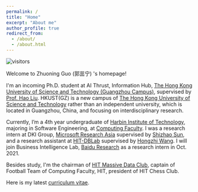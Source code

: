 ```yaml
---
permalink: /
title: "Home"
excerpt: "About me"
author_profile: true
redirect_from:
  - /about/
  - /about.html
---
```


![visitors](https://visitor-badge.glitch.me/badge?page_id=gzn00417.github.io)

Welcome to Zhuoning Guo (郭茁宁) 's homepage!

I'm an incoming Ph.D. student at AI Thrust, Information Hub, [The Hong Kong University of Science and Technology (Guangzhou Campus)](https://hkust-gz.edu.cn/), supervised by [Prof. Hao Liu](https://raymondhliu.github.io/). HKUST(GZ) is a new campus of [The Hong Kong University of Science and Technology](https://hkust.edu.hk/) rather than an independent university, which is located in Guangzhou, China, and focusing on interdisciplinary research.

Currently, I’m a 4th year undergraduate of [Harbin Institute of Technology](http://www.hit.edu.cn/), majoring in Software Engineering, at [Computing Faculty](http://cs.hit.edu.cn/). I was a research intern at DKI Group, [Microsoft Research Asia](https://www.msra.cn/) supervised by [Shizhao Sun](https://www.linkedin.com/in/%E8%AF%97%E6%98%AD-%E5%AD%99-771b42141/), and a research assistant at [HIT-DBLab](http://cs.hit.edu.cn/2018/1126/c11289a218419/page.htm) supervised by [Hongzhi Wang](http://homepage.hit.edu.cn/wang). I will join Business Intelligence Lab, [Baidu Research](http://research.baidu.com/) as a research intern in Oct. 2021.

Besides study, I'm the chairman of [HIT Massive Data Club](http://cs.hit.edu.cn/hlsjjlb/list.htm), captain of Football Team of Computing Faculty, HIT, president of HIT Chess Club.

Here is my latest [curriculum vitae](https://gzn00417.github.io/cv/).
